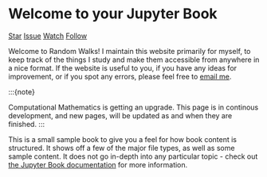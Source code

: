 # Welcome to your Jupyter Book

<a class="github-button" href="https://github.com/Gaurav17Joshi/CompMaths" data-color-scheme="no-preference: light; light: light; dark: dark;" data-icon="octicon-star" data-size="large" data-show-count="false" aria-label="Star Gaurav17Joshi/CompMaths on GitHub">Star</a>
<a class="github-button" href="https://github.com/Gaurav17Joshi/CompMaths/issues" data-color-scheme="no-preference: light; light: light; dark: dark;" data-icon="octicon-issue-opened" data-size="large" aria-label="Issue Gaurav17Joshi/CompMaths on GitHub">Issue</a>
<a class="github-button" href="https://github.com/Gaurav17Joshi/CompMaths/subscription" data-color-scheme="no-preference: light; light: light; dark: dark;" data-icon="octicon-eye" data-size="large" aria-label="Watch Gaurav17Joshi/CompMaths on GitHub">Watch</a>
<a class="github-button" href="https://github.com/Gaurav17Joshi" data-color-scheme="no-preference: light; light: light; dark: dark;" data-size="large" aria-label="Follow @Gaurav17Joshi on GitHub">Follow</a>
<script async defer src="https://buttons.github.io/buttons.js"></script>

Welcome to Random Walks!
I maintain this website primarily for myself, to keep track of the things I study and make them accessible from anywhere in a nice format.
If the website is useful to you, if you have any ideas for improvement, or if you spot any errors, please feel free to <a href="gauravcjoshi17@gmail.com">email me</a>.

:::{note}

Computational Mathematics is getting an upgrade.
This page is in continous development, and new pages, will be updated as and when they are finished.
:::

This is a small sample book to give you a feel for how book content is
structured.
It shows off a few of the major file types, as well as some sample content.
It does not go in-depth into any particular topic - check out [the Jupyter Book documentation](https://jupyterbook.org) for more information.

